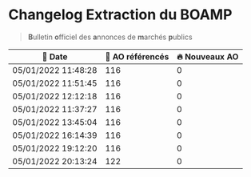 # Changelog Extraction du BOAMP
> **B**ulletin **o**fficiel des **a**nnonces de **m**archés **p**ublics

| 📅 Date | 📝 AO référencés | 🔥 Nouveaux AO |
|---|---|---|
|05/01/2022 11:48:28 | 116 | 0| 
|05/01/2022 11:51:45 | 116 | 0| 
|05/01/2022 12:12:18 | 116 | 0| 
|05/01/2022 11:37:27 | 116 | 0| 
|05/01/2022 13:45:04 | 116 | 0| 
|05/01/2022 16:14:39 | 116 | 0| 
|05/01/2022 19:12:20 | 116 | 0| 
|05/01/2022 20:13:24 | 122 | 0| 
